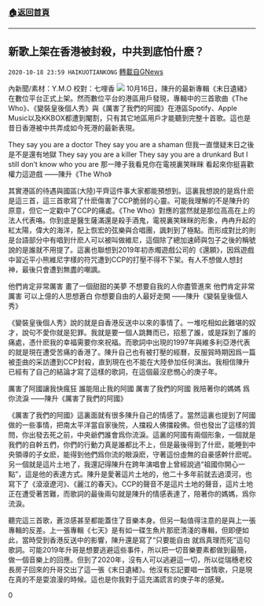 ###  [:house:返回首頁](https://github.com/ourhimalayas/txt)
---

## 新歌上架在香港被封殺，中共到底怕什麽？
`2020-10-18 23:59 HAIKUOTIANKONG` [轉載自GNews](https://gnews.org/zh-hant/433107/)

內新聞/素材：Y.M.O 校對：七哩香
![]()![](https://s3.amazonaws.com/gnews-media-offload/wp-content/uploads/2020/10/18233814/2-34.jpg)
10月16日，陳升的最新專輯《末日遺緒》在數位平台正式上架。然而數位平台的港區用戶發現，專輯中的三首歌曲《The Who》、《變裝皇後個人秀》與《厲害了我們的阿國》在港區Spotify、Apple Music以及KKBOX都遭到閹割，只有其它地區用戶才能聽到完整十首歌。這也是昔日香港被中共弄成如今死港的最新表現。

They say you are a doctor They say you are a shaman
但我一直懷疑末日之後是不是還有地獄
They say you are a killer They say you are a drunkard
But I still don’t know who you are
那一陣子我看見你在電視裏笑眯眯
看起來你挺喜歡權力這遊戲
——陳升《The Who》

其實港區的待遇與國區(大陸)平齊這件事大家都能預想到。這裏我想說的是爲什麽是這三首，這三首歌寫了什麽傷害了CCP脆弱的心靈。可能我理解的不是陳升的原意，但它一定戳中了CCP的痛處。《The Who》對應的當然就是那位高高在上的法人代表咯。你到底是醫生薩滿還是殺手酒鬼，電視裏笑眯眯的形象，冉冉升起的紅太陽，偉大的海洋，配上恢宏的弦樂與合唱團，諷刺到了極點。而形成對比的則是台語部分中有唱到什麽人可以被叫做維尼，這個除了總加速師與包子之後的稱號說的是誰就不用提了。這裏也聯想到2019年初赤燭遊戲公司的《還願》，因爲遊戲中習近平小熊維尼字樣的符咒遭到CCP的打壓不得不下架。有人不想做人想封神，最後只會遭到無盡的嘲諷。

他們肯定非常厲害 畫了一個甜甜的美夢
不想要自我的人你盡管進來
他們肯定非常厲害 可以上億的人思想蒼白
你想要自由的人最好走開
——陳升《變裝皇後個人秀》

《變裝皇後個人秀》說的就是自香港反送中以來的事情了。一堆吃相如此難堪的奴才，說句不愛你就是犯罪。我就是要一個人跳舞而已，招惹了誰，或是踩到了誰的痛處，憑什麽我的幸福需要你來祝福。而歌詞中出現的1997年與維多利亞港代表的就是現在遭受苦痛的香港了。陳升自己也有被打壓的經曆，反服貿時期因爲一篇被歪曲的采訪遭到CCP封殺，直到現在也不能在大陸參加任何演出。我相信陳升已經有了自己的結論才寫了這樣的歌詞，在這個最沒悲憫心的庚子年。

厲害了阿國讓我快瘋狂 誰能阻止我的阿國
厲害了我們的阿國 我陪著你的媽媽 爲你流淚
——陳升《厲害了我們的阿國》

《厲害了我們的阿國》這裏面就有很多陳升自己的情感了。當然這裏也提到了阿國做的一些事情，把南太平洋當自家後院，人擋殺人佛擋殺佛。但也發出了這樣的質問，你出發去死之前，中央爺們誰會爲你流淚。這裏的阿國有兩個形象，一個就是我們的自幹五們，你們的行動力真是誰都比不上，但是最後得到了什麽，能睡到中央領導的子女麽，能得到他們爲你流的眼淚麽，守著這份虛無的自豪感幹什麽呢。另一個就是這片土地了，我還記得陳升在跨年演唱會上曾經說過“祖國你開心一點”，這是他的表達方式。陳升是愛著這片土地的，他二十多年前就去過漠河，也寫下了《滾滾遼河》、《麗江的春天》。CCP的聲音不是這片土地的聲音，這片土地正在遭受著苦難，而歌詞的最後兩句就是陳升的情感表達了，陪著你的媽媽，爲你流淚。

聽完這三首歌，蒼涼感甚至都能蓋住了音樂本身。但另一點值得注意的是與上一張專輯的反差。上一張專輯《七天》是有如一碟生魚片那麽清淺的專輯，但即便如此，當時受到香港反送中的影響，陳升還是寫了“只要能自由 就爲真理而死”這句歌詞。可能2019年升哥是想要逃避這些事件，所以把一切音樂要素都做到最簡，做一個音樂上的回應。但到了2020年，沒有人可以逃避這一切，所以從瑞穗老校長房子回來的升哥交出了這一張《末日遺緒》。他沒有忘記要唱一首情歌，只是現在真的不是耍浪漫的時候。這也是你我對于這充滿謊言的庚子年的感覺。

0
